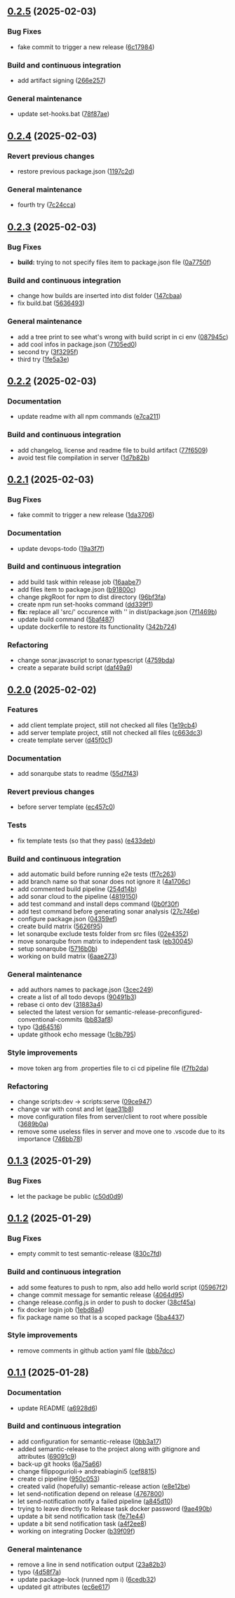 ## [0.2.5](https://github.com/AndreaB2000/ASW-project/compare/0.2.4...0.2.5) (2025-02-03)

### Bug Fixes

* fake commit to trigger a new release ([6c17984](https://github.com/AndreaB2000/ASW-project/commit/6c179842a3aa507215061e13acd3c840accc0152))

### Build and continuous integration

* add artifact signing ([266e257](https://github.com/AndreaB2000/ASW-project/commit/266e2574332dd679e5e6c514931b5139f9075963))

### General maintenance

* update set-hooks.bat ([78f87ae](https://github.com/AndreaB2000/ASW-project/commit/78f87aedc48e6891c6180879dda0c0594f35fb82))

## [0.2.4](https://github.com/AndreaB2000/ASW-project/compare/0.2.3...0.2.4) (2025-02-03)

### Revert previous changes

* restore previous package.json ([1197c2d](https://github.com/AndreaB2000/ASW-project/commit/1197c2d9cb8c1a23d12190f48f53b0005a452448))

### General maintenance

* fourth try ([7c24cca](https://github.com/AndreaB2000/ASW-project/commit/7c24cca005383075e3a8dadfaf4d0702eb184ac9))

## [0.2.3](https://github.com/AndreaB2000/ASW-project/compare/0.2.2...0.2.3) (2025-02-03)

### Bug Fixes

* **build:** trying to not specify files item to package.json file ([0a7750f](https://github.com/AndreaB2000/ASW-project/commit/0a7750fa7ae2732f3760ea40c55e8ed0129eff85))

### Build and continuous integration

* change how builds are inserted into dist folder ([147cbaa](https://github.com/AndreaB2000/ASW-project/commit/147cbaa853ba003733c69863b2118b2d63c28546))
* fix build.bat ([5636493](https://github.com/AndreaB2000/ASW-project/commit/5636493fbdca125b7001737a734ec3ce87675050))

### General maintenance

* add a tree print to see what's wrong with build script in ci env ([087945c](https://github.com/AndreaB2000/ASW-project/commit/087945ce32556fe46ff566fb14af757eeea16ade))
* add cool infos in package.json ([7105ed0](https://github.com/AndreaB2000/ASW-project/commit/7105ed046528d07bd5aaefb17482d73e4b607fdc))
* second try ([3f3295f](https://github.com/AndreaB2000/ASW-project/commit/3f3295f91daf70e34a53c808a618b581468e4339))
* third try ([1fe5a3e](https://github.com/AndreaB2000/ASW-project/commit/1fe5a3ec72398ae9c071c6e4273b8cfdfbcdfada))

## [0.2.2](https://github.com/AndreaB2000/ASW-project/compare/0.2.1...0.2.2) (2025-02-03)

### Documentation

* update readme with all npm commands ([e7ca211](https://github.com/AndreaB2000/ASW-project/commit/e7ca21157b641968537add0cffd40130e6777132))

### Build and continuous integration

* add changelog, license and readme file to build artifact ([77f6509](https://github.com/AndreaB2000/ASW-project/commit/77f6509aab0363bf5b8ad21d8cbe2bdb77227d5b))
* avoid test file compilation in server ([1d7b82b](https://github.com/AndreaB2000/ASW-project/commit/1d7b82bea11b4d60f97a80b322fdab4e99a68411))

## [0.2.1](https://github.com/AndreaB2000/ASW-project/compare/0.2.0...0.2.1) (2025-02-03)

### Bug Fixes

* fake commit to trigger a new release ([1da3706](https://github.com/AndreaB2000/ASW-project/commit/1da3706497407a69e984f8d2fbc8c28cbda15ba1))

### Documentation

* update devops-todo ([19a3f7f](https://github.com/AndreaB2000/ASW-project/commit/19a3f7f2736ed798262533e0db389e4a03dfb3f1))

### Build and continuous integration

* add build task within release job ([16aabe7](https://github.com/AndreaB2000/ASW-project/commit/16aabe798e0814c418415028f22ff7bb359d4d99))
* add files item to package.json ([b91800c](https://github.com/AndreaB2000/ASW-project/commit/b91800cfccef7670c0bd13d5e01fddd20227aef0))
* change pkgRoot for npm to dist directory ([96bf3fa](https://github.com/AndreaB2000/ASW-project/commit/96bf3fac6682f1027fb9673be01395c164350030))
* create npm run set-hooks command ([dd339f1](https://github.com/AndreaB2000/ASW-project/commit/dd339f168b4d78fa23ce3baef1716aea968fa0c2))
* **fix:** replace all 'src/' occurence with '' in dist/package.json ([7f1469b](https://github.com/AndreaB2000/ASW-project/commit/7f1469bda7812c2e1952cf22ccee364b07b7106d))
* update build command ([5baf487](https://github.com/AndreaB2000/ASW-project/commit/5baf4877f089143e679c280517d0dbfd194a7ce3))
* update dockerfile to restore its functionality ([342b724](https://github.com/AndreaB2000/ASW-project/commit/342b724a06338f967ec8b7ddade1e0c0d69b8b90))

### Refactoring

* change sonar.javascript to sonar.typescript ([4759bda](https://github.com/AndreaB2000/ASW-project/commit/4759bdae797e345fa220f39169487b04375bbd93))
* create a separate build script ([daf49a9](https://github.com/AndreaB2000/ASW-project/commit/daf49a988170fdc88e3fc4792a1c149ccfbfdcdb))

## [0.2.0](https://github.com/AndreaB2000/ASW-project/compare/0.1.3...0.2.0) (2025-02-02)

### Features

* add client template project, still not checked all files ([1e19cb4](https://github.com/AndreaB2000/ASW-project/commit/1e19cb49fe136161362a229d8e13d99962d0a556))
* add server template project, still not checked all files ([c663dc3](https://github.com/AndreaB2000/ASW-project/commit/c663dc3f8b9b98bd0112d830fcf10db7f292dcba))
* create template server ([d45f0c1](https://github.com/AndreaB2000/ASW-project/commit/d45f0c1a7eb3b8d0d97b8f5a2679cb31d70c9708))

### Documentation

* add sonarqube stats to readme ([55d7f43](https://github.com/AndreaB2000/ASW-project/commit/55d7f4357d362e5f0cae7591732f476ef82d7b37))

### Revert previous changes

* before server template ([ec457c0](https://github.com/AndreaB2000/ASW-project/commit/ec457c08447b37499450eecba34dc562e4c6f4b6))

### Tests

* fix template tests (so that they pass) ([e433deb](https://github.com/AndreaB2000/ASW-project/commit/e433deb2a8faed0b7de70306cfa2cf531757e0d9))

### Build and continuous integration

* add automatic build before running e2e tests ([ff7c263](https://github.com/AndreaB2000/ASW-project/commit/ff7c2632662a44e416622cf39063fa6ee068f54a))
* add branch name so that sonar does not ignore it ([4a1706c](https://github.com/AndreaB2000/ASW-project/commit/4a1706c1dd044e4d3fe577b666091d801d0b8f9a))
* add commented build pipeline ([254d14b](https://github.com/AndreaB2000/ASW-project/commit/254d14b2749735f4791b7b865a4235470f1e1633))
* add sonar cloud to the pipeline ([4819150](https://github.com/AndreaB2000/ASW-project/commit/4819150a24ead9093a62ef829d1dd4dc7718e6c7))
* add test command and install deps command ([0b0f30f](https://github.com/AndreaB2000/ASW-project/commit/0b0f30f4d5a547373b6a64945748a892b51e5260))
* add test command before generating sonar analysis ([27c746e](https://github.com/AndreaB2000/ASW-project/commit/27c746e9ec0d843c1a3a056c020699e0afd3acd2))
* configure package.json ([04359ef](https://github.com/AndreaB2000/ASW-project/commit/04359efa2f3102de15c47ed343041b8ccb57b1c8))
* create build matrix ([5626f95](https://github.com/AndreaB2000/ASW-project/commit/5626f957fd5d718b82fe9bd300b4abd65222f55a))
* let sonarqube exclude tests folder from src files ([02e4352](https://github.com/AndreaB2000/ASW-project/commit/02e43525e54aaef1d259a30bebbedf4bab02799c))
* move sonarqube from matrix to independent task ([eb30045](https://github.com/AndreaB2000/ASW-project/commit/eb30045e7701a6c75781ff59e20db90db5401813))
* setup sonarqube ([5716b0b](https://github.com/AndreaB2000/ASW-project/commit/5716b0b8e4fb827c40bf17884e9f5f0d2329cb19))
* working on build matrix ([6aae273](https://github.com/AndreaB2000/ASW-project/commit/6aae2737e04dcdeaa32aec26ca2e19f56ec6f36a))

### General maintenance

* add authors names to package.json ([3cec249](https://github.com/AndreaB2000/ASW-project/commit/3cec249c59219d0d01fde0251019b5651467c5df))
* create a list of all todo devops ([90491b3](https://github.com/AndreaB2000/ASW-project/commit/90491b30590b70e2be8fd5cd696e12176cc68486))
* rebase ci onto dev ([31883a4](https://github.com/AndreaB2000/ASW-project/commit/31883a47ce7c474ceb770435c9169d65670d71d7))
* selected the latest version for semantic-release-preconfigured-conventional-commits ([bb83af8](https://github.com/AndreaB2000/ASW-project/commit/bb83af8e1f6aae57e4e40e9436d365c428728a21))
* typo ([3d64516](https://github.com/AndreaB2000/ASW-project/commit/3d645169b89928bdd2467e95825d7abf29cd552d))
* update githook echo message ([1c8b795](https://github.com/AndreaB2000/ASW-project/commit/1c8b79508cec0825580248ac2a26540aa9780374))

### Style improvements

* move token arg from .properties file to ci cd pipeline file ([f7fb2da](https://github.com/AndreaB2000/ASW-project/commit/f7fb2da91ad6baf11f4e98533e79e898045eeab7))

### Refactoring

* change scripts:dev -> scripts:serve ([09ce947](https://github.com/AndreaB2000/ASW-project/commit/09ce947fe9ac12024beb58b465538c0be709acd2))
* change var with const and let ([eae31b8](https://github.com/AndreaB2000/ASW-project/commit/eae31b833467b00640df87901686737b93750d02))
* move configuration files from server/client to root where possible ([3689b0a](https://github.com/AndreaB2000/ASW-project/commit/3689b0ae7376664ef760d46da304e0f57367d14b))
* remove some useless files in server and move one to .vscode due to its importance ([746bb78](https://github.com/AndreaB2000/ASW-project/commit/746bb78bda927fd1760537153e936822664e78e1))

## [0.1.3](https://github.com/AndreaB2000/ASW-project/compare/0.1.2...0.1.3) (2025-01-29)

### Bug Fixes

* let the package be public ([c50d0d9](https://github.com/AndreaB2000/ASW-project/commit/c50d0d92c9dfd572534cf660132548269a493a24))

## [0.1.2](https://github.com/AndreaB2000/ASW-project/compare/0.1.1...0.1.2) (2025-01-29)

### Bug Fixes

* empty commit to test semantic-release ([830c7fd](https://github.com/AndreaB2000/ASW-project/commit/830c7fd761288b6bd4b4d68055f3e71c87ace73b))

### Build and continuous integration

* add some features to push to npm, also add hello world script ([05967f2](https://github.com/AndreaB2000/ASW-project/commit/05967f24dc52ff74d442cc134dd20e6b550758db))
* change commit message for semantic release ([4064d95](https://github.com/AndreaB2000/ASW-project/commit/4064d95cf28623008d7e4a14f207bd71e4e77185))
* change release.config.js in order to push to docker ([38cf45a](https://github.com/AndreaB2000/ASW-project/commit/38cf45aebb6a84c2195b2d9908e04e352dd30bad))
* fix docker login job ([1ebd8a4](https://github.com/AndreaB2000/ASW-project/commit/1ebd8a417bc255376f0d9d8c27738159ae09b1a4))
* fix package name so that is a scoped package ([5ba4437](https://github.com/AndreaB2000/ASW-project/commit/5ba443762c52dddc301f8c2d07986422152269b0))

### Style improvements

* remove comments in github action yaml file ([bbb7dcc](https://github.com/AndreaB2000/ASW-project/commit/bbb7dcc07c7b44806cf2c4ab1e736cf3717ab55f))

## [0.1.1](https://github.com/AndreaB2000/ASW-project/compare/0.1.0...0.1.1) (2025-01-28)

### Documentation

* update README ([a6928d6](https://github.com/AndreaB2000/ASW-project/commit/a6928d600d078e5e60a2d961ebc0dd79877cbfd3))

### Build and continuous integration

* add configuration for semantic-release ([0bb3a17](https://github.com/AndreaB2000/ASW-project/commit/0bb3a17fd9b9113a891a6cb0344be74edcdae0df))
* added semantic-release to the project along with gitignore and attributes ([69091c9](https://github.com/AndreaB2000/ASW-project/commit/69091c97f77c62fd66bdc4cb3b145e4638d700fb))
* back-up git hooks ([6a75a66](https://github.com/AndreaB2000/ASW-project/commit/6a75a6624ba4b1aa395331528341050630419bd3))
* change filippogurioli-> andreabiagini5 ([cef8815](https://github.com/AndreaB2000/ASW-project/commit/cef8815c1fdfa6d0e5235a4b36550e61217456e3))
* create ci pipeline ([950c053](https://github.com/AndreaB2000/ASW-project/commit/950c053d3a30074a58f9fc3e7fd794f4f3103b63))
* created valid (hopefully) semantic-release action ([e8e12be](https://github.com/AndreaB2000/ASW-project/commit/e8e12be0d6670b3de716c224c5d02c9ba5d92a38))
* let send-notification depend on release ([4767800](https://github.com/AndreaB2000/ASW-project/commit/476780043843dc49149f1d3e8fa6ad746f014816))
* let send-notification notify a failed pipeline ([a845d10](https://github.com/AndreaB2000/ASW-project/commit/a845d106353f7a26750084b52963e3b9606f3efd))
* trying to leave directly to Release task docker password ([9ae490b](https://github.com/AndreaB2000/ASW-project/commit/9ae490baf62c6c578ec415a2b7ff04a296a738f8))
* update a bit send notification task ([fe71e44](https://github.com/AndreaB2000/ASW-project/commit/fe71e44a8edf4744dd64c05b5bad11bd6ffc88b3))
* update a bit send notification task ([a4f2ee8](https://github.com/AndreaB2000/ASW-project/commit/a4f2ee86420820d86e99646c931271f1709db13a))
* working on integrating Docker ([b39f09f](https://github.com/AndreaB2000/ASW-project/commit/b39f09f250399ab23ec4fc1333e73dd4c6e888c9))

### General maintenance

* remove a line in send notification output ([23a82b3](https://github.com/AndreaB2000/ASW-project/commit/23a82b38c466913fc671848179717a938670077a))
* typo ([4d58f7a](https://github.com/AndreaB2000/ASW-project/commit/4d58f7a937e6435a27a25e2be7e623aafa08e9bb))
* update package-lock (runned npm i) ([6cedb32](https://github.com/AndreaB2000/ASW-project/commit/6cedb32fe5f216ee3816c6c29aef7beade95580f))
* updated git attributes ([ec6e617](https://github.com/AndreaB2000/ASW-project/commit/ec6e6176ed4a3e4b76abb971ad942e973e56211b))
